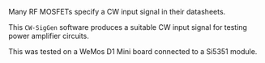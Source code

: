 Many RF MOSFETs specify a CW input signal in their datasheets.

This `CW-SigGen` software produces a suitable CW input signal for testing power
amplifier circuits.

This was tested on a WeMos D1 Mini board connected to a Si5351 module.
